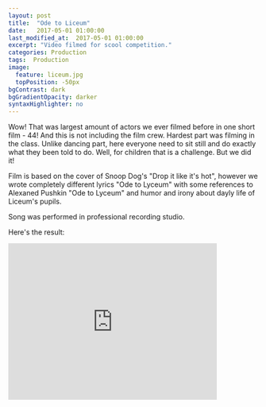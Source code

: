 ```yaml
---
layout: post
title:  "Ode to Liceum"
date:   2017-05-01 01:00:00
last_modified_at:  2017-05-01 01:00:00
excerpt: "Video filmed for scool competition."
categories: Production
tags:  Production
image:
  feature: liceum.jpg
  topPosition: -50px
bgContrast: dark
bgGradientOpacity: darker
syntaxHighlighter: no
---
```


Wow! That was largest amount of actors we ever filmed before in one short film - 44! And this is not including the film crew. Hardest part was filming in the class. Unlike dancing part, here everyone need to sit still and do exactly what they been told to do. Well, for children that is a challenge. But we did it!

<div class="img img--fullContainer img--14xLeading" style="background-image: url({{ site.baseurl_posts_img }}liceum-boy-girl.jpg);"></div>

Film is based on the cover of Snoop Dog's "Drop it like it's hot", however we wrote completely different lyrics "Ode to Lyceum" with some references to Alexaned Pushkin "Ode to Lyceum" and humor and irony about dayly life of Liceum's pupils.

<div class="img img--fullContainer img--14xLeading" style="background-image: url({{ site.baseurl_posts_img }}liceum-snoop.jpg);"></div>

Song was performed in professional recording studio.

Here's the result:

<iframe width="420" height="315" src="https://youtu.be/Cea_QDqHjns" frameborder="0" allowfullscreen> </iframe>
